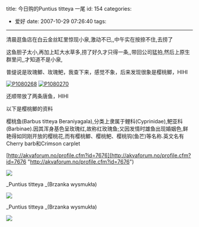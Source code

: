 title: 今日购的Puntius titteya 一尾
id: 154
categories:
  - 爱好
date: 2007-10-29 07:26:40
tags:
---

<div id="msgcns!9697D6160EFEBC17!1316" class="bvMsg">

清晨逛鱼店在白云金丝缸里惊现小泉,激动不已,,中午实在按捺不住,去捞了

这鱼胆子太小,再加上缸大水草多,捞了好久才只得一条,,带回公司猛拍,然后上原生群里问,,才知道不是小泉,

普缇说是玫瑰鲫、玫瑰鲃，我查下来，感觉不象，后来发现很象是樱桃鲫，HIHI

[![P1080268](http://byfiles.storage.msn.com/y1pzl7ngWBGEimeY8YIx-0mdzZa2n6opJc_d26Ifms1eMndUWhaso8wtr0N5UP2PzE7bpQpFLFrDQk)](http://byfiles.storage.msn.com/y1pzl7ngWBGEikrLBVcrQMvQqh51vgPa2GMHiZvLmu6G1uAe6UGbkj-baPUAqg-JfkA0MPRn97bYBE) [![P1080270](http://byfiles.storage.msn.com/y1pzl7ngWBGEilIQyilMx0incsnJ070WFBXRncarHcYRG6yGan8oeFPgj1nS2HN9ijxdM7r6LPy4h8)](http://byfiles.storage.msn.com/y1pzl7ngWBGEils-znowuVcimClezJtLHA_mYOn0lbCLZID9x7gbkRojhoU5hhg2A_Kb_d7I2tRp9A)  

还顺带放了两条唐鱼，HIHI

以下是樱桃鲫的资料

樱桃鱼(Barbus titteya Beraniyagala),分类上隶属于鲤科(Cyprinidae),鲃亚科(Barbinae).因其浑身基色呈玫瑰红,故称红玫瑰鱼;又因发情时雄鱼出现婚姻色,鲜艳得如同刚开放的樱桃花,而有樱桃鲫、樱桃鲃、樱桃钩(鱼芒)等名称.英文名有Cherry barb和Crimson carplet

[http://akvaforum.no/profile.cfm?id=7676](http://akvaforum.no/profile.cfm?id=7676 "http://akvaforum.no/profile.cfm?id=7676")

![](http://www.akwafoto.pl/fotoreport/zabrze2003/puntius_titteya1.jpg) <p>_Puntius titteya _(Brzanka wysmukła) <p>![](http://www.akwafoto.pl/fotoreport/zabrze2003/puntius_titteya2.jpg) <p>_Puntius titteya _(Brzanka wysmukła) <p>![](http://www.cab31.free.fr/g/photo/2006/titteya.JPG)
</div>